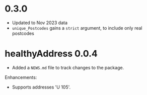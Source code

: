 # 0.3.0

* Updated to Nov 2023 data
* `unique_Postcodes` gains a `strict` argument, to include only real postcodes

# healthyAddress 0.0.4

* Added a `NEWS.md` file to track changes to the package.

Enhancements:
  - Supports addresses 'U 105'.
